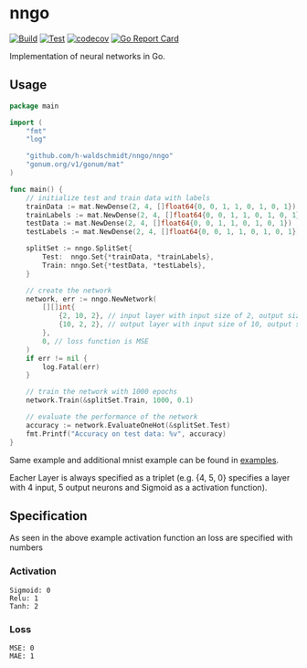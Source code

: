 # nngo

[![Build](https://github.com/h-waldschmidt/nngo/actions/workflows/build.yml/badge.svg)](https://github.com/h-waldschmidt/nngo/actions/workflows/build.yml)
[![Test](https://github.com/h-waldschmidt/nngo/actions/workflows/test.yml/badge.svg)](https://github.com/h-waldschmidt/nngo/actions/workflows/test.yml)
[![codecov](https://codecov.io/gh/h-waldschmidt/nngo/branch/main/graph/badge.svg?token=5VEB7HR2GF)](https://codecov.io/gh/h-waldschmidt/nngo)
[![Go Report Card](https://goreportcard.com/badge/github.com/h-waldschmidt/nngo)](https://goreportcard.com/report/github.com/h-waldschmidt/nngo)

Implementation of neural networks in Go.

## Usage

```go
package main

import (
	"fmt"
	"log"

	"github.com/h-waldschmidt/nngo/nngo"
	"gonum.org/v1/gonum/mat"
)

func main() {
	// initialize test and train data with labels
	trainData := mat.NewDense(2, 4, []float64{0, 0, 1, 1, 0, 1, 0, 1})
	trainLabels := mat.NewDense(2, 4, []float64{0, 0, 1, 1, 0, 1, 0, 1})
	testData := mat.NewDense(2, 4, []float64{0, 0, 1, 1, 0, 1, 0, 1})
	testLabels := mat.NewDense(2, 4, []float64{0, 0, 1, 1, 0, 1, 0, 1})

	splitSet := nngo.SplitSet{
		Test:  nngo.Set{*trainData, *trainLabels},
		Train: nngo.Set{*testData, *testLabels},
	}

	// create the network
	network, err := nngo.NewNetwork(
		[][]int{
			{2, 10, 2}, // input layer with input size of 2, output size of 10 and tanh as activation function
			{10, 2, 2}, // output layer with input size of 10, output size of 2 and tanh as activation function
		},
		0, // loss function is MSE
	)
	if err != nil {
		log.Fatal(err)
	}

	// train the network with 1000 epochs
	network.Train(&splitSet.Train, 1000, 0.1)

	// evaluate the performance of the network
	accuracy := network.EvaluateOneHot(&splitSet.Test)
	fmt.Printf("Accuracy on test data: %v", accuracy)
}
```

Same example and additional mnist example can be found in [examples](https://github.com/h-waldschmidt/nngo/tree/main/examples).

Eacher Layer is always specified as a triplet (e.g. {4, 5, 0} specifies a layer with 4 input, 5 output neurons and Sigmoid as a activation function).

## Specification

As seen in the above example activation function an loss are specified with numbers

### Activation

```
Sigmoid: 0
Relu: 1
Tanh: 2
```

### Loss

```
MSE: 0
MAE: 1
```
